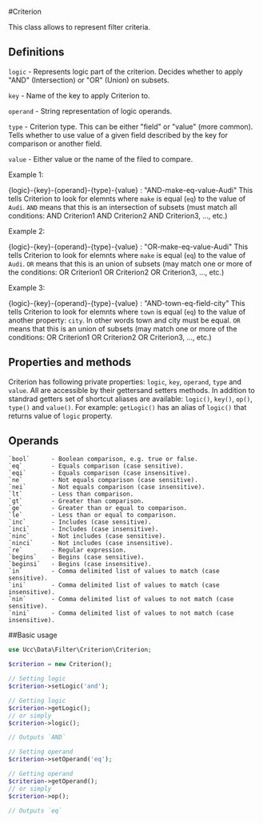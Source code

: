 #Criterion

This class allows to represent filter criteria.

## Definitions

`logic` - Represents logic part of the criterion. Decides whether to apply "AND" (Intersection) or "OR" (Union) on subsets.

`key` - Name of the key to apply Criterion to.

`operand` - String representation of logic operands.

`type` - Criterion type. This can be either "field" or "value" (more common). Tells whether to use value of a given field described by the key for comparison or another field.

`value` - Either value or the name of the filed to compare.

Example 1:

{logic}-{key}-{operand}-{type}-{value} : "AND-make-eq-value-Audi"
This tells Criterion to look for elemnts where `make` is equal (`eq`) to the value of `Audi`. `AND` means that this is an intersection of subsets (must match all conditions: AND Criterion1 AND Criterion2 AND Criterion3, ..., etc.)

Example 2:

{logic}-{key}-{operand}-{type}-{value} : "OR-make-eq-value-Audi"
This tells Criterion to look for elemnts where `make` is equal (`eq`) to the value of `Audi`. `OR` means that this is an union of subsets (may match one or more of the conditions: OR Criterion1 OR Criterion2 OR Criterion3, ..., etc.)

Example 3:

{logic}-{key}-{operand}-{type}-{value} : "AND-town-eq-field-city"
This tells Criterion to look for elemnts where `town` is equal (`eq`) to the value of another property: `city`. In other words town and city must be equal. `OR` means that this is an union of subsets (may match one or more of the conditions: OR Criterion1 OR Criterion2 OR Criterion3, ..., etc.)

## Properties and methods
Criterion has following private properties: `logic`, `key`, `operand`, `type` and `value`. All are accessible by their gettersand setters methods. In addition to standrad getters set of shortcut aliases are available: `logic()`, `key()`, `op()`, `type()` and `value()`. For example: `getLogic()` has an alias of `logic()` that returns value of `logic` property.

## Operands
    `bool`      - Boolean comparison, e.g. true or false.
    `eq`        - Equals comparison (case sensitive).
    `eqi`       - Equals comparison (case insensitive).
    `ne`        - Not equals comparison (case sensitive).
    `nei`       - Not equals comparison (case insensitive).
    `lt`        - Less than comparison.
    `gt`        - Greater than comparison.
    `ge`        - Greater than or equal to comparison.
    `le`        - Less than or equal to comparison.
    `inc`       - Includes (case sensitive).
    `inci`      - Includes (case insensitive).
    `ninc`      - Not includes (case sensitive).
    `ninci`     - Not includes (case insensitive).
    `re`        - Regular expression.
    `begins`    - Begins (case sensitive).
    `beginsi`   - Begins (case insensitive).
    `in`        - Comma delimited list of values to match (case sensitive).
    `ini`       - Comma delimited list of values to match (case insensitive).
    `nin`       - Comma delimited list of values to not match (case sensitive).
    `nini`      - Comma delimited list of values to not match (case insensitive).

##Basic usage
```php
use Ucc\Data\Filter\Criterion\Criterion;

$criterion = new Criterion();

// Setting logic
$criterion->setLogic('and');

// Getting logic
$criterion->getLogic();
// or simply
$criterion->logic();

// Outputs `AND`

// Setting operand
$criterion->setOperand('eq');

// Getting operand
$criterion->getOperand();
// or simply
$criterion->op();

// Outputs `eq`
```
